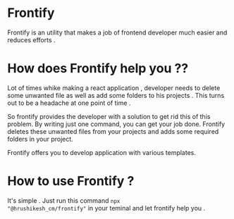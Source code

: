 # Frontify

Frontify is an utility that makes a job of frontend developer much easier and reduces efforts .

# How does Frontify help you ??
Lot of times whike making a react application , developer needs to delete some unwanted file as well as add some folders to his projects . 
This turns out to be a headache at one point of time . 

So frontify provides the developer with a solution to get rid this of this problem.
By writing just one command, you can get your job done. Frontify deletes these unwanted files from your projects and adds some required folders in your project.

Frontify offers you to develop application with various templates. 

# How to use Frontify ?

It's simple . Just run this command <code>npx "@hrushikesh_cm/frontify"</code> in your teminal and let frontify help you .